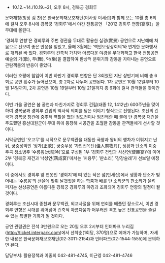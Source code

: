 - 10.12.~14./10.19.~21, 오후 8시, 경복궁 경회루

문화재청(청장 김 찬)은 한국문화재보호재단(이사장 이세섭)과 함께 오는 10월 총 6회에 걸쳐 오후 8시에 경복궁 '경회루'에서 야간 전통공연 「2012 경회루 연향(宴享)」을 무대에 올린다.

‘경회루 연향’은 경회루와 주변 경관을 무대로 활용한 실경(實景) 공연으로 지난해에 처음으로 선보여 좋은 반응을 얻었고, 올해 3월에는 ‘핵안보정상회의’와 연계한 문화행사로 개최된 바 있다. 경회루의 건축적 가치와 아름다운 야경을 무대화하고 한국 전통공연예술의 가(歌), 무(舞), 악(樂)을 결합하여 환상적 분위기와 감동을 자아내는 공연으로 관람객들의 반응이 좋았다.

이러한 호평에 힘입어 이번 하반기 경회루 연향은 단 3회였던 지난 상반기에 비해 총 6회로 공연 횟수가 늘어났으며, 총 2차로 나누어 공연된다. 1차 공연은 10월 12일부터 10월 14일까지, 2차 공연은 10월 19일부터 10월 21일까지 총 6회에 걸쳐 관객들을 찾아간다.

이번 가을 공연은 봄 공연과 마찬가지로 경회루 건립(태종 12, 1412년) 600주년을 맞이하여 경복궁과 경회루 건립의 역사적 의미를 담은 이야기 형식으로 진행된다. 조선의 건국과 경복궁 창건에 중추적 역할을 했던 정도전이나 임진왜란 때 불에 탄 경복궁 재건을 주도했던 흥선대원군이 무대 위에 등장해 시공간을 초월한 감동을 관객들에게 선사할 것이다.

서막공연인 ‘오고무’를 시작으로 문무백관을 대동한 국왕과 왕비의 행차가 이뤄지고 난 뒤, 궁중성악인 ‘정가(正歌)’, 궁중무용 ‘가인전목단(佳人剪牧丹)’, 생황과 단소의 이중주곡 생소병주 ‘수룡음(水龍吟)’으로 구성된 1부 ‘경회루 건립과 사신연(使臣宴)’에 이어 2부 ‘경복궁 재건과 낙성연(落成宴)’에서는 ‘처용무’, ‘판소리’, ‘강강술래’가 선보일 예정이다.

이 중에서도 경회루 앞 연못인 ‘경회지’에 떠 있는 작은 섬(만세산)에서 생황과 단소가 빚어내는 ‘수룡음’의 선율에 맞춰 날갯짓을 하는 학춤과 배를 탄 소리꾼의 판소리가 울려 퍼지는 선상공연은 아름다운 경복궁 경회루의 야경과 조화되어 경회루 연향의 절정이 될 것이다.

경회루는 조선시대 종친과 문무백관, 외교사절을 위해 연회를 베풀던 장소로서, 이번 경회루 연향은 시대를 뛰어넘어 건축적 아름다움과 어우러진 격조 높은 전통공연을 즐길 수 있는 특별한 기회가 될 것이다.

공연 관람권은 전석 3만원으로 오는 20일 오후 2시부터 인터파크 누리집 (http://ticket.interpark.com)에서 선착순(1회당, 370명)으로 예매가 가능하며, 자세한 내용은 한국문화재보호재단(02-3011-2154)과 인터파크(02-1544-1555)에 문의하면 된다.

담당부서: 활용정책과 이종희 042-481-4745, 이근영 042-481-4746